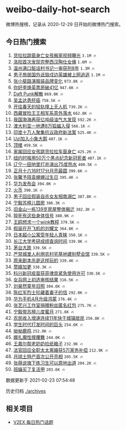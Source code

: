 # weibo-daily-hot-search

微博热搜榜，记录从 2020-12-29 日开始的微博热门搜索。

## 今日热门搜索

<!-- BEGIN -->

1. [货拉拉跳窗身亡女孩搬家视频曝光](https://s.weibo.com/weibo?q=%23%E8%B4%A7%E6%8B%89%E6%8B%89%E8%B7%B3%E7%AA%97%E8%BA%AB%E4%BA%A1%E5%A5%B3%E5%AD%A9%E6%90%AC%E5%AE%B6%E8%A7%86%E9%A2%91%E6%9B%9D%E5%85%89%23&Refer=top) `3.1M 🔥`
1. [洛阳首次发现完整西汉陶仕女俑](https://s.weibo.com/weibo?q=%23%E6%B4%9B%E9%98%B3%E9%A6%96%E6%AC%A1%E5%8F%91%E7%8E%B0%E5%AE%8C%E6%95%B4%E8%A5%BF%E6%B1%89%E9%99%B6%E4%BB%95%E5%A5%B3%E4%BF%91%23&Refer=top) `1.6M 🔥`
1. [温州满口脏话村书记一审获刑8年](https://s.weibo.com/weibo?q=%E6%B8%A9%E5%B7%9E%E6%BB%A1%E5%8F%A3%E8%84%8F%E8%AF%9D%E6%9D%91%E4%B9%A6%E8%AE%B0%E4%B8%80%E5%AE%A1%E8%8E%B7%E5%88%918%E5%B9%B4&Refer=top) `1.3M 🔥`
1. [男子旅居国外诋毁戍边英雄被上网追逃](https://s.weibo.com/weibo?q=%23%E7%94%B7%E5%AD%90%E6%97%85%E5%B1%85%E5%9B%BD%E5%A4%96%E8%AF%8B%E6%AF%81%E6%88%8D%E8%BE%B9%E8%8B%B1%E9%9B%84%E8%A2%AB%E4%B8%8A%E7%BD%91%E8%BF%BD%E9%80%83%23&Refer=top) `1.1M 🔥`
1. [张小斐路演服装品牌变化](https://s.weibo.com/weibo?q=%23%E5%BC%A0%E5%B0%8F%E6%96%90%E8%B7%AF%E6%BC%94%E6%9C%8D%E8%A3%85%E5%93%81%E7%89%8C%E5%8F%98%E5%8C%96%23&Refer=top) `973.8K 🔥`
1. [你好李焕英票房破41亿](https://s.weibo.com/weibo?q=%23%E4%BD%A0%E5%A5%BD%E6%9D%8E%E7%84%95%E8%8B%B1%E7%A5%A8%E6%88%BF%E7%A0%B441%E4%BA%BF%23&Refer=top) `947.6K 🔥`
1. [Daft Punk解散](https://s.weibo.com/weibo?q=Daft%20Punk%E8%A7%A3%E6%95%A3&Refer=top) `869.0K 🔥`
1. [吴孟达患肝癌](https://s.weibo.com/weibo?q=%23%E5%90%B4%E5%AD%9F%E8%BE%BE%E6%82%A3%E8%82%9D%E7%99%8C%23&Refer=top) `758.5K 🔥`
1. [开往春天的轻轨撞上无人机](https://s.weibo.com/weibo?q=%E5%BC%80%E5%BE%80%E6%98%A5%E5%A4%A9%E7%9A%84%E8%BD%BB%E8%BD%A8%E6%92%9E%E4%B8%8A%E6%97%A0%E4%BA%BA%E6%9C%BA&Refer=top) `739.2K 🔥`
1. [西藏冒险王王相军系意外落水](https://s.weibo.com/weibo?q=%23%E8%A5%BF%E8%97%8F%E5%86%92%E9%99%A9%E7%8E%8B%E7%8E%8B%E7%9B%B8%E5%86%9B%E7%B3%BB%E6%84%8F%E5%A4%96%E8%90%BD%E6%B0%B4%23&Refer=top) `662.8K 🔥`
1. [我国渤海再获亿吨级油气大发现](https://s.weibo.com/weibo?q=%E6%88%91%E5%9B%BD%E6%B8%A4%E6%B5%B7%E5%86%8D%E8%8E%B7%E4%BA%BF%E5%90%A8%E7%BA%A7%E6%B2%B9%E6%B0%94%E5%A4%A7%E5%8F%91%E7%8E%B0&Refer=top) `592.2K 🔥`
1. [澳大利亚一地遭8万狐蝠入侵](https://s.weibo.com/weibo?q=%E6%BE%B3%E5%A4%A7%E5%88%A9%E4%BA%9A%E4%B8%80%E5%9C%B0%E9%81%AD8%E4%B8%87%E7%8B%90%E8%9D%A0%E5%85%A5%E4%BE%B5&Refer=top) `566.1K 🔥`
1. [印度十万人聚集抗议政府新法案](https://s.weibo.com/weibo?q=%E5%8D%B0%E5%BA%A6%E5%8D%81%E4%B8%87%E4%BA%BA%E8%81%9A%E9%9B%86%E6%8A%97%E8%AE%AE%E6%94%BF%E5%BA%9C%E6%96%B0%E6%B3%95%E6%A1%88&Refer=top) `525.4K 🔥`
1. [Uzi加入小象大鹅](https://s.weibo.com/weibo?q=%23Uzi%E5%8A%A0%E5%85%A5%E5%B0%8F%E8%B1%A1%E5%A4%A7%E9%B9%85%23&Refer=top) `487.1K 🔥`
1. [顶楼](https://s.weibo.com/weibo?q=%E9%A1%B6%E6%A5%BC&Refer=top) `459.5K 🔥`
1. [家属回应女孩跳货拉拉车窗身亡](https://s.weibo.com/weibo?q=%23%E5%AE%B6%E5%B1%9E%E5%9B%9E%E5%BA%94%E5%A5%B3%E5%AD%A9%E8%B7%B3%E8%B4%A7%E6%8B%89%E6%8B%89%E8%BD%A6%E7%AA%97%E8%BA%AB%E4%BA%A1%23&Refer=top) `425.2K 🔥`
1. [纽约时报用50万个黑点纪念新冠死者](https://s.weibo.com/weibo?q=%E7%BA%BD%E7%BA%A6%E6%97%B6%E6%8A%A5%E7%94%A850%E4%B8%87%E4%B8%AA%E9%BB%91%E7%82%B9%E7%BA%AA%E5%BF%B5%E6%96%B0%E5%86%A0%E6%AD%BB%E8%80%85&Refer=top) `407.1K 🔥`
1. [辽宁一田地里打井涌出75度热水](https://s.weibo.com/weibo?q=%E8%BE%BD%E5%AE%81%E4%B8%80%E7%94%B0%E5%9C%B0%E9%87%8C%E6%89%93%E4%BA%95%E6%B6%8C%E5%87%BA75%E5%BA%A6%E7%83%AD%E6%B0%B4&Refer=top) `400.5K 🔥`
1. [正月十六16时17分月亮最圆](https://s.weibo.com/weibo?q=%23%E6%AD%A3%E6%9C%88%E5%8D%81%E5%85%AD16%E6%97%B617%E5%88%86%E6%9C%88%E4%BA%AE%E6%9C%80%E5%9C%86%23&Refer=top) `399.6K 🔥`
1. [张馨予陪袁姗姗过生日](https://s.weibo.com/weibo?q=%23%E5%BC%A0%E9%A6%A8%E4%BA%88%E9%99%AA%E8%A2%81%E5%A7%97%E5%A7%97%E8%BF%87%E7%94%9F%E6%97%A5%23&Refer=top) `395.4K 🔥`
1. [华为发布会](https://s.weibo.com/weibo?q=%E5%8D%8E%E4%B8%BA%E5%8F%91%E5%B8%83%E4%BC%9A&Refer=top) `394.0K 🔥`
1. [火币](https://s.weibo.com/weibo?q=%E7%81%AB%E5%B8%81&Refer=top) `390.1K 🔥`
1. [男子回应假装自杀女友相救溺亡](https://s.weibo.com/weibo?q=%E7%94%B7%E5%AD%90%E5%9B%9E%E5%BA%94%E5%81%87%E8%A3%85%E8%87%AA%E6%9D%80%E5%A5%B3%E5%8F%8B%E7%9B%B8%E6%95%91%E6%BA%BA%E4%BA%A1&Refer=top) `387.8K 🔥`
1. [宁毅苏檀儿圆房](https://s.weibo.com/weibo?q=%23%E5%AE%81%E6%AF%85%E8%8B%8F%E6%AA%80%E5%84%BF%E5%9C%86%E6%88%BF%23&Refer=top) `386.3K 🔥`
1. [旧金山一栋139岁房屋整体搬迁](https://s.weibo.com/weibo?q=%E6%97%A7%E9%87%91%E5%B1%B1%E4%B8%80%E6%A0%8B139%E5%B2%81%E6%88%BF%E5%B1%8B%E6%95%B4%E4%BD%93%E6%90%AC%E8%BF%81&Refer=top) `382.3K 🔥`
1. [猝死有这些身体信号](https://s.weibo.com/weibo?q=%23%E7%8C%9D%E6%AD%BB%E6%9C%89%E8%BF%99%E4%BA%9B%E8%BA%AB%E4%BD%93%E4%BF%A1%E5%8F%B7%23&Refer=top) `380.9K 🔥`
1. [王鸥想求一个wink教程](https://s.weibo.com/weibo?q=%23%E7%8E%8B%E9%B8%A5%E6%83%B3%E6%B1%82%E4%B8%80%E4%B8%AAwink%E6%95%99%E7%A8%8B%23&Refer=top) `379.5K 🔥`
1. [假装在开飞机的刘耀文](https://s.weibo.com/weibo?q=%23%E5%81%87%E8%A3%85%E5%9C%A8%E5%BC%80%E9%A3%9E%E6%9C%BA%E7%9A%84%E5%88%98%E8%80%80%E6%96%87%23&Refer=top) `364.8K 🔥`
1. [日本超小公寓受年轻人青睐](https://s.weibo.com/weibo?q=%23%E6%97%A5%E6%9C%AC%E8%B6%85%E5%B0%8F%E5%85%AC%E5%AF%93%E5%8F%97%E5%B9%B4%E8%BD%BB%E4%BA%BA%E9%9D%92%E7%9D%90%23&Refer=top) `350.1K 🔥`
1. [长江大学考研成绩查询时间](https://s.weibo.com/weibo?q=%23%E9%95%BF%E6%B1%9F%E5%A4%A7%E5%AD%A6%E8%80%83%E7%A0%94%E6%88%90%E7%BB%A9%E6%9F%A5%E8%AF%A2%E6%97%B6%E9%97%B4%23&Refer=top) `339.9K 🔥`
1. [茅台大跌](https://s.weibo.com/weibo?q=%23%E8%8C%85%E5%8F%B0%E5%A4%A7%E8%B7%8C%23&Refer=top) `339.5K 🔥`
1. [严禁城里人利用农村宅基地建别墅会馆](https://s.weibo.com/weibo?q=%23%E4%B8%A5%E7%A6%81%E5%9F%8E%E9%87%8C%E4%BA%BA%E5%88%A9%E7%94%A8%E5%86%9C%E6%9D%91%E5%AE%85%E5%9F%BA%E5%9C%B0%E5%BB%BA%E5%88%AB%E5%A2%85%E4%BC%9A%E9%A6%86%23&Refer=top) `339.5K 🔥`
1. [原来剧本杀是这样玩的](https://s.weibo.com/weibo?q=%23%E5%8E%9F%E6%9D%A5%E5%89%A7%E6%9C%AC%E6%9D%80%E6%98%AF%E8%BF%99%E6%A0%B7%E7%8E%A9%E7%9A%84%23&Refer=top) `339.4K 🔥`
1. [赘婿加更](https://s.weibo.com/weibo?q=%E8%B5%98%E5%A9%BF%E5%8A%A0%E6%9B%B4&Refer=top) `338.3K 🔥`
1. [科兴新冠疫苗获菲律宾紧急使用许可](https://s.weibo.com/weibo?q=%E7%A7%91%E5%85%B4%E6%96%B0%E5%86%A0%E7%96%AB%E8%8B%97%E8%8E%B7%E8%8F%B2%E5%BE%8B%E5%AE%BE%E7%B4%A7%E6%80%A5%E4%BD%BF%E7%94%A8%E8%AE%B8%E5%8F%AF&Refer=top) `330.5K 🔥`
1. [女兵网上初选审核结果](https://s.weibo.com/weibo?q=%E5%A5%B3%E5%85%B5%E7%BD%91%E4%B8%8A%E5%88%9D%E9%80%89%E5%AE%A1%E6%A0%B8%E7%BB%93%E6%9E%9C&Refer=top) `316.5K 🔥`
1. [刘昊然童年旧照](https://s.weibo.com/weibo?q=%23%E5%88%98%E6%98%8A%E7%84%B6%E7%AB%A5%E5%B9%B4%E6%97%A7%E7%85%A7%23&Refer=top) `304.6K 🔥`
1. [陈红军烈士珍藏着妻子的信](https://s.weibo.com/weibo?q=%23%E9%99%88%E7%BA%A2%E5%86%9B%E7%83%88%E5%A3%AB%E7%8F%8D%E8%97%8F%E7%9D%80%E5%A6%BB%E5%AD%90%E7%9A%84%E4%BF%A1%23&Refer=top) `292.0K 🔥`
1. [华为手机4月升级鸿蒙](https://s.weibo.com/weibo?q=%23%E5%8D%8E%E4%B8%BA%E6%89%8B%E6%9C%BA4%E6%9C%88%E5%8D%87%E7%BA%A7%E9%B8%BF%E8%92%99%23&Refer=top) `276.4K 🔥`
1. [张艺兴工作室捐赠粉丝匿名红包](https://s.weibo.com/weibo?q=%23%E5%BC%A0%E8%89%BA%E5%85%B4%E5%B7%A5%E4%BD%9C%E5%AE%A4%E6%8D%90%E8%B5%A0%E7%B2%89%E4%B8%9D%E5%8C%BF%E5%90%8D%E7%BA%A2%E5%8C%85%23&Refer=top) `275.7K 🔥`
1. [宁毅带苏檀儿度蜜月](https://s.weibo.com/weibo?q=%23%E5%AE%81%E6%AF%85%E5%B8%A6%E8%8B%8F%E6%AA%80%E5%84%BF%E5%BA%A6%E8%9C%9C%E6%9C%88%23&Refer=top) `271.6K 🔥`
1. [农民收入增速连续11年快于城镇居民](https://s.weibo.com/weibo?q=%E5%86%9C%E6%B0%91%E6%94%B6%E5%85%A5%E5%A2%9E%E9%80%9F%E8%BF%9E%E7%BB%AD11%E5%B9%B4%E5%BF%AB%E4%BA%8E%E5%9F%8E%E9%95%87%E5%B1%85%E6%B0%91&Refer=top) `256.8K 🔥`
1. [学生时代打发时间的巨头](https://s.weibo.com/weibo?q=%23%E5%AD%A6%E7%94%9F%E6%97%B6%E4%BB%A3%E6%89%93%E5%8F%91%E6%97%B6%E9%97%B4%E7%9A%84%E5%B7%A8%E5%A4%B4%23&Refer=top) `254.6K 🔥`
1. [呦呦鹿鸣](https://s.weibo.com/weibo?q=%23%E5%91%A6%E5%91%A6%E9%B9%BF%E9%B8%A3%23&Refer=top) `252.0K 🔥`
1. [娜扎魔性撑腰舞](https://s.weibo.com/weibo?q=%23%E5%A8%9C%E6%89%8E%E9%AD%94%E6%80%A7%E6%92%91%E8%85%B0%E8%88%9E%23&Refer=top) `244.0K 🔥`
1. [王嘉尔帮老奶奶捡纸箱子](https://s.weibo.com/weibo?q=%23%E7%8E%8B%E5%98%89%E5%B0%94%E5%B8%AE%E8%80%81%E5%A5%B6%E5%A5%B6%E6%8D%A1%E7%BA%B8%E7%AE%B1%E5%AD%90%23&Refer=top) `232.9K 🔥`
1. [法官回应全职太太离婚获5万家务补偿](https://s.weibo.com/weibo?q=%E6%B3%95%E5%AE%98%E5%9B%9E%E5%BA%94%E5%85%A8%E8%81%8C%E5%A4%AA%E5%A4%AA%E7%A6%BB%E5%A9%9A%E8%8E%B75%E4%B8%87%E5%AE%B6%E5%8A%A1%E8%A1%A5%E5%81%BF&Refer=top) `212.9K 🔥`
1. [月球土特产首次公开亮相](https://s.weibo.com/weibo?q=%23%E6%9C%88%E7%90%83%E5%9C%9F%E7%89%B9%E4%BA%A7%E9%A6%96%E6%AC%A1%E5%85%AC%E5%BC%80%E4%BA%AE%E7%9B%B8%23&Refer=top) `205.5K 🔥`
1. [张萌说旗下练习生可以原地出道](https://s.weibo.com/weibo?q=%23%E5%BC%A0%E8%90%8C%E8%AF%B4%E6%97%97%E4%B8%8B%E7%BB%83%E4%B9%A0%E7%94%9F%E5%8F%AF%E4%BB%A5%E5%8E%9F%E5%9C%B0%E5%87%BA%E9%81%93%23&Refer=top) `204.2K 🔥`
1. [班婳买了复活甲](https://s.weibo.com/weibo?q=%E7%8F%AD%E5%A9%B3%E4%B9%B0%E4%BA%86%E5%A4%8D%E6%B4%BB%E7%94%B2&Refer=top) `203.6K 🔥`

数据更新于 2021-02-23 07:54:48

<!-- END -->

历史归档 [./archives](./archives)

## 相关项目

- [V2EX 每日热门话题](https://github.com/realLeonardo/v2ex-daily-hot-topic)

